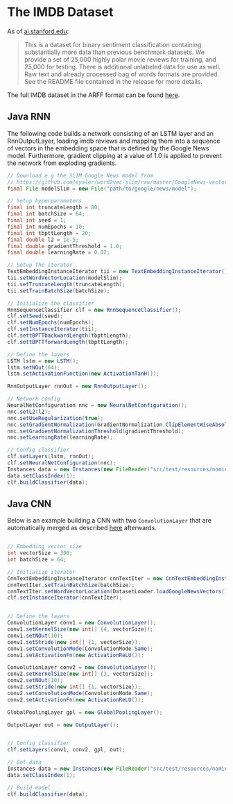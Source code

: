 # The IMDB Dataset

As of [ai.stanford.edu](http://ai.stanford.edu/~amaas/data/sentiment/):

> This is a dataset for binary sentiment classification containing substantially more data than previous benchmark datasets. We provide a set of 25,000 highly polar movie reviews for training, and 25,000 for testing. There is additional unlabeled data for use as well. Raw text and already processed bag of words formats are provided. See the README file contained in the release for more details.


The full IMDB dataset in the ARFF format can be found [here](https://github.com/Waikato/wekaDeeplearning4j/blob/develop/package/src/test/resources/nominal/imdb.arff).

## Java RNN
The following code builds a network consisting of an LSTM layer and an RnnOutputLayer, loading imdb reviews and mapping them into a sequence of vectors in the embedding space that is defined by the Google News model. Furthermore, gradient clipping at a value of 1.0 is applied to prevent the network from exploding gradients.

```java
// Download e.g the SLIM Google News model from
// https://github.com/eyaler/word2vec-slim/raw/master/GoogleNews-vectors-negative300-SLIM.bin.gz
final File modelSlim = new File("path/to/google/news/model");

// Setup hyperparameters
final int truncateLength = 80;
final int batchSize = 64;
final int seed = 1;
final int numEpochs = 10;
final int tbpttLength = 20;
final double l2 = 1e-5;
final double gradientThreshold = 1.0;
final double learningRate = 0.02;

// Setup the iterator
TextEmbeddingInstanceIterator tii = new TextEmbeddingInstanceIterator();
tii.setWordVectorLocation(modelSlim);
tii.setTruncateLength(truncateLength);
tii.setTrainBatchSize(batchSize);

// Initialize the classifier
RnnSequenceClassifier clf = new RnnSequenceClassifier();
clf.setSeed(seed);
clf.setNumEpochs(numEpochs);
clf.setInstanceIterator(tii);
clf.settBPTTbackwardLength(tbpttLength);
clf.settBPTTforwardLength(tbpttLength);

// Define the layers
LSTM lstm = new LSTM();
lstm.setNOut(64);
lstm.setActivationFunction(new ActivationTanH());

RnnOutputLayer rnnOut = new RnnOutputLayer();

// Network config
NeuralNetConfiguration nnc = new NeuralNetConfiguration();
nnc.setL2(l2);
nnc.setUseRegularization(true);
nnc.setGradientNormalization(GradientNormalization.ClipElementWiseAbsoluteValue);
nnc.setGradientNormalizationThreshold(gradientThreshold);
nnc.setLearningRate(learningRate);

// Config classifier
clf.setLayers(lstm, rnnOut);
clf.setNeuralNetConfiguration(nnc);
Instances data = new Instances(new FileReader("src/test/resources/nominal/imdb.arff"));
data.setClassIndex(1);
clf.buildClassifier(data);
```

## Java CNN
Below is an example building a CNN with two `ConvolutionLayer` that are automatically merged as described [here](../user-guide/nlp.md#using-convolutional-neural-networks) afterwards. 
```java

// Embedding vector size
int vectorSize = 300;
int batchSize = 64;

// Initialize iterator
CnnTextEmbeddingInstanceIterator cnnTextIter = new CnnTextEmbeddingInstanceIterator();
cnnTextIter.setTrainBatchSize(batchSize);
cnnTextIter.setWordVectorLocation(DatasetLoader.loadGoogleNewsVectors());
clf.setInstanceIterator(cnnTextIter);


// Define the layers
ConvolutionLayer conv1 = new ConvolutionLayer();
conv1.setKernelSize(new int[] {4, vectorSize});
conv1.setNOut(10);
conv1.setStride(new int[] {1, vectorSize});
conv1.setConvolutionMode(ConvolutionMode.Same);
conv1.setActivationFn(new ActivationReLU());

ConvolutionLayer conv2 = new ConvolutionLayer();
conv2.setKernelSize(new int[] {3, vectorSize});
conv2.setNOut(10);
conv2.setStride(new int[] {1, vectorSize});
conv2.setConvolutionMode(ConvolutionMode.Same);
conv2.setActivationFn(new ActivationReLU());

GlobalPoolingLayer gpl = new GlobalPoolingLayer();

OutputLayer out = new OutputLayer();


// Config classifier
clf.setLayers(conv1, conv2, gpl, out);

// Get data
Instances data = new Instances(new FileReader("src/test/resources/nominal/imdb.arff"));
data.setClassIndex(1);

// Build model
clf.buildClassifier(data);
```